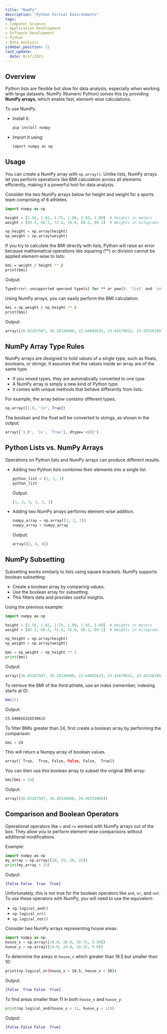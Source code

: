```yaml
---
title: "NumPy"
description: "Python Virtual Environments"
tags:
- Computer Science
- Application Development
- Software Development
- Python
- Data Analysis
sidebar_position: 21
last_update:
  date: 8/17/2021
---
```


## Overview 

Python lists are flexible but slow for data analysis, especially when working with large datasets. NumPy (Numeric Python) solves this by providing **NumPy arrays**, which enable fast, element-wise calculations.  

To use NumPy:  

- Install it.

    ```bash
    pip install numpy 
    ```
- Import it using:

    ```bash
    import numpy as np
    ```

## Usage  

You can create a NumPy array with `np.array()`. Unlike lists, NumPy arrays let you perform operations like BMI calculation across all elements efficiently, making it a powerful tool for data analysis.

Consider the two NumPy arrays below for height and weight for a sports team comprising of 6 athletes.

```python
import numpy as np 

height = [1.56, 1.62, 1.75, 1.80, 1.85, 1.89]  # Heights in meters
weight = [65.3, 68.5, 72.4, 76.0, 80.2, 89.1]  # Weights in kilograms

np_height = np.array(height)
np_weight = np.array(weight)
```

If you try to calculate the BMI directly with lists, Python will raise an error because mathematical operations like squaring (**) or division cannot be applied element-wise to lists:

```bash
bmi = weight / height ** 2
print(bmi)
```

Output:

```bash
TypeError: unsupported operand type(s) for ** or pow(): 'list' and 'int' 
```

Using NumPy arrays, you can easily perform the BMI calculation:

```bash
bmi = np_weight / np_height ** 2 
print(bmi)
```

Output:

```python
array([26.83267587, 26.10120408, 23.64081633, 23.45679012, 23.43316289, 24.94331066]) 
```

## NumPy Array Type Rules

NumPy arrays are designed to hold values of a single type, such as floats, booleans, or strings. It assumes that the values inside an array are of the same type.

- If you mixed types, they are automatically converted to one type
- A NumPy array is simply a new kind of Python type.
- it comes with unique methods that behave differently from lists.

For example, the array below contains different types.

```python
np.array([1.0, "is", True])  
```

The boolean and the float will be converted to strings, as shown in the output:

```bash
array(['1.0', 'is', 'True'], dtype='<U32')
```

## Python Lists vs. NumPy Arrays

Operations on Python lists and NumPy arrays can produce different results.

- Adding two Python lists combines their elements into a single list.

    ```python
    python_list = [1, 2, 3] 
    python_list
    ```

    Output:

    ```python
    [1, 2, 3, 1, 2, 3]
    ```

- Adding two NumPy arrays performs element-wise addition.

    ```python
    numpy_array = np.array([1, 2, 3])
    numpy_array + numpy_array
    ```

    Output:

    ```python
    array([2, 4, 6])
    ```

## NumPy Subsetting

Subsetting works similarly to lists using square brackets. NumPy supports boolean subsetting:

- Create a boolean array by comparing values.
- Use the boolean array for subsetting.
- This filters data and provides useful insights.

Using the previous example:

```python
import numpy as np 

height = [1.56, 1.62, 1.75, 1.80, 1.85, 1.89]  # Heights in meters
weight = [65.3, 68.5, 72.4, 76.0, 80.2, 89.1]  # Weights in kilograms

np_height = np.array(height)
np_weight = np.array(weight)

bmi = np_weight / np_height ** 2 
print(bmi)
``` 

Output:

```python
array([26.83267587, 26.10120408, 23.64081633, 23.45679012, 23.43316289, 24.94331066]) 
```

To retrieve the BMI of the third athlete, use an index (remember, indexing starts at 0):

```bash
bmi[2]
```

Output:

```bash
23.640816326530615
```

To filter BMIs greater than 24, first create a boolean array by performing the comparison:

```bash
bmi > 24 
```

This will return a Numpy array of boolean values.

```bash
array([ True,  True, False, False, False,  True])
```

You can then use this boolean array to subset the original BMI array:

```python 
bmi[bmi > 24]
```

Output:

```python
array([26.83267587, 26.10120408, 24.94331066]) 
```


## Comparison and Boolean Operators 

Operational operators like `<` and `>=` worked with NumPy arrays out of the box. They allow you to perform element-wise comparisons without additional modifications. 

Example:

```python
import numpy as np
my_array = np.array([10, 15, 20, 25])
print(my_array > 15)  
```

Output:

```python
[False False  True  True]  
```

Unfortunately, this is not true for the boolean operators like `and`, `or`, and `not`. To use these operators with NumPy, you will need to use the  equivalent:

-  `np.logical_and()`
-  `np.logical_or()`
-  `np.logical_not()`

Consider two NumPy arrays representing house areas:

```python
import numpy as np
house_x = np.array([18.0, 20.0, 10.75, 9.50])
huose_y = np.array([14.0, 24.0, 14.25, 9.0]) 
```

To determine the areas in `house_x` which greater than 18.5 but smaller than 10:

```bash
print(np.logical_or(house_x > 18.5, house_x < 10))
```

Output:

```python
[False  True False  True]
```

To find areas smaller than 11 in both `house_x` and `huose_y`:

```python
print(np.logical_and(house_x < 11, huose_y < 11))
```

Output:

```python
[False False False  True]  
```
